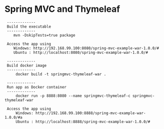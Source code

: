   # Spring MVC and Thymeleaf
     
     -------------
     Build the executable
     -------------
        mvn -DskipTests=true package 

     Access the app using
        Windows: http://192.168.99.100:8080/spring-mvc-example-war-1.0.0/#
        Ubuntu : http://localhost:8080/spring-mvc-example-war-1.0.0/#

     -------------
     Build docker image
     -------------
         docker build -t springmvc-thymeleaf-war .

     -------------
     Run app as Docker container
     -------------
         docker run -p 8888:8080 --name springmvc-thymeleaf-c springmvc-thymeleaf-war

     Access the app using
         Windows: http://192.168.99.100:8888/spring-mvc-example-war-1.0.0/#a 
         Ubuntu : http://localhost:8888/spring-mvc-example-war-1.0.0/#

